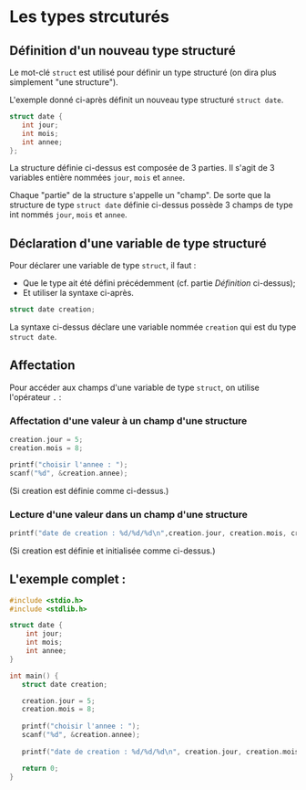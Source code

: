 # Les types strcuturés

## Définition d'un nouveau type structuré

Le mot-clé `struct` est utilisé pour définir un type structuré (on dira plus simplement "une structure").

L'exemple donné ci-après définit un nouveau type structuré `struct date`. 

```c 
struct date {
   int jour;
   int mois;
   int annee;
};
```

La structure définie ci-dessus est composée de 3 parties. Il s'agit de 3 variables entière nommées `jour`, `mois` et `annee`.

Chaque "partie" de la structure s'appelle un "champ". De sorte que la structure de type `struct date` définie ci-dessus possède 3 champs de type int nommés  `jour`, `mois` et `annee`.

## Déclaration d'une variable de type structuré

Pour déclarer une variable de type `struct`, il faut :
- Que le type ait été défini précédemment (cf. partie *Définition* ci-dessus);
- Et utiliser la syntaxe ci-après.

```c
struct date creation;
```

La syntaxe ci-dessus déclare une variable nommée `creation` qui est du type `struct date`.

## Affectation

Pour accéder aux champs d'une variable de type `struct`, on utilise l'opérateur `.` :

### Affectation d'une valeur à un champ d'une structure
```c
creation.jour = 5;
creation.mois = 8;

printf("choisir l'annee : ");
scanf("%d", &creation.annee);
```
(Si creation est définie comme ci-dessus.)

### Lecture d'une valeur dans un champ d'une structure
```c
printf("date de creation : %d/%d/%d\n",creation.jour, creation.mois, creation.annee);
```
(Si creation est définie et initialisée comme ci-dessus.)

## L'exemple complet :

```c 
#include <stdio.h>
#include <stdlib.h>

struct date {
	int jour;
	int mois;
	int annee;
}

int main() {
   struct date creation;

   creation.jour = 5;
   creation.mois = 8;
   
   printf("choisir l'annee : ");
   scanf("%d", &creation.annee);
   
   printf("date de creation : %d/%d/%d\n", creation.jour, creation.mois, creation.annee);

   return 0;
}

```
